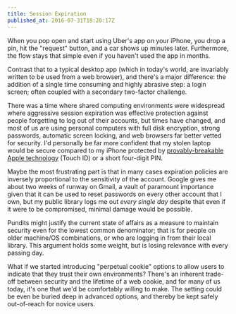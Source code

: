 ```yaml
---
title: Session Expiration
published_at: 2016-07-31T18:20:17Z
---
```


When you pop open and start using Uber's app on your iPhone, you drop a pin,
hit the "request" button, and a car shows up minutes later. Furthermore, the
flow stays that simple even if you haven't used the app in months.

Contrast that to a typical desktop app (which in today's world, are invariably
written to be used from a web browser), and there's a major difference: the
addition of a single time consuming and highly abrasive step: a login screen;
often coupled with a secondary two-factor challenge.

There was a time where shared computing environments were widespread where
aggressive session expiration was effective protection against people
forgetting to log out of their accounts, but times have changed, and most of us
are using personal computers with full disk encryption, strong passwords,
automatic screen locking, and web browsers far better vetted for security. I'd
personally be far more confident that my stolen laptop would be secure compared
to my iPhone protected by [provably-breakable Apple technology][ccc] (Touch ID)
or a short four-digit PIN.

Maybe the most frustrating part is that in many cases expiration policies are
inversely proportional to the sensitivity of the account. Google gives me about
two weeks of runway on Gmail, a vault of paramount importance given that it can
be used to reset passwords on every other account that I own, but my public
library logs me out _every single day_ despite that even if it were to be
compromised, minimal damage would be possible.

Pundits might justify the current state of affairs as a measure to maintain
security even for the lowest common denominator; that is for people on older
machine/OS combinations, or who are logging in from their local library. This
argument holds some weight, but is losing relevance with every passing day.

What if we started introducing "perpetual cookie" options to allow users to
indicate that they trust their own environments? There's an inherent trade-off
between security and the lifetime of a web cookie, and for many of us today,
it's one that we'd be comfortably willing to make. The setting could be even be
buried deep in advanced options, and thereby be kept safely out-of-reach for
novice users.

[ccc]: https://www.ccc.de/en/updates/2013/ccc-breaks-apple-touchid
